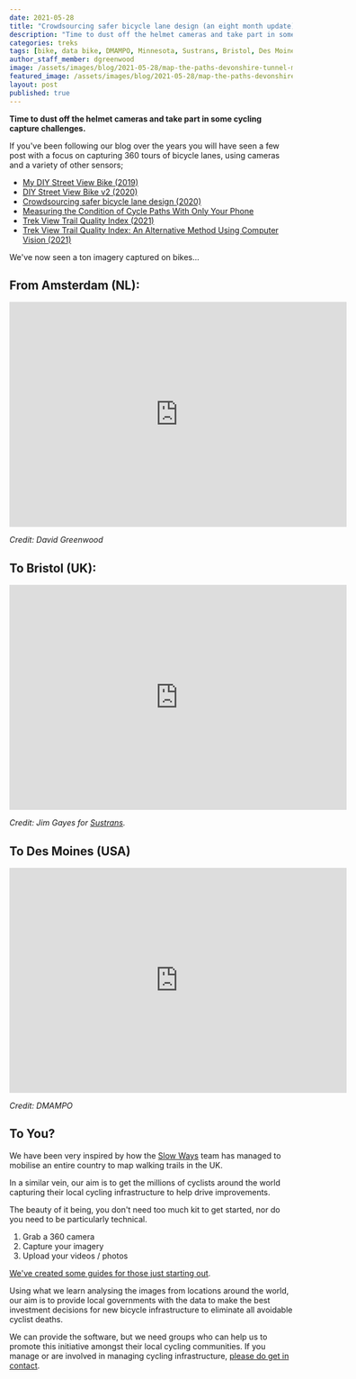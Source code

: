 ```yaml
---
date: 2021-05-28
title: "Crowdsourcing safer bicycle lane design (an eight month update)"
description: "Time to dust off the helmet cameras and take part in some cycling capture challenges."
categories: treks
tags: [bike, data bike, DMAMPO, Minnesota, Sustrans, Bristol, Des Moines]
author_staff_member: dgreenwood
image: /assets/images/blog/2021-05-28/map-the-paths-devonshire-tunnel-meta.jpg
featured_image: /assets/images/blog/2021-05-28/map-the-paths-devonshire-tunnel-sm.jpg
layout: post
published: true
---
```


**Time to dust off the helmet cameras and take part in some cycling capture challenges.**

If you've been following our blog over the years you will have seen a few post with a focus on capturing 360 tours of bicycle lanes, using cameras and a variety of other sensors;

* [My DIY Street View Bike (2019)](/blog/diy-street-view-bike-tours)
* [DIY Street View Bike v2 (2020)](/blog/diy-street-view-bike-v2)
* [Crowdsourcing safer bicycle lane design (2020)](/blog/challenge-map-amsterdam-by-bicycle)
* [Measuring the Condition of Cycle Paths With Only Your Phone](/blog/measuring-condition-cycle-paths-phone)
* [Trek View Trail Quality Index (2021)](/blog/trek-view-ride-quality-index)
* [Trek View Trail Quality Index: An Alternative Method Using Computer Vision (2021)](/blog/trek-view-ride-quality-index-computer-vision-part-1)

We've now seen a ton imagery captured on bikes...

## From Amsterdam (NL):

<iframe width="600" height="400" allowfullscreen style="border-style:none;" src="https://www.trekview.org/trekviewer.htm#panorama=https://www.trekview.org/assets/images/blog/2021-05-28/amsterdam.jpeg&amp;autoLoad=true"></iframe>

_Credit: David Greenwood_

## To Bristol (UK):

<iframe width="600" height="400" allowfullscreen style="border-style:none;" src="https://www.trekview.org/trekviewer.htm#panorama=https://www.trekview.org/assets/images/blog/2021-05-28/bristol.jpeg&amp;autoLoad=true"></iframe>

_Credit: Jim Gayes for [Sustrans](https://www.sustrans.org.uk/)._

## To Des Moines (USA)

<iframe width="600" height="400" allowfullscreen style="border-style:none;" src="https://www.trekview.org/trekviewer.htm#panorama=https://www.trekview.org/assets/images/blog/2021-05-28/iowa.jpeg&amp;autoLoad=true"></iframe>

_Credit: DMAMPO_

## To You?

We have been very inspired by how the [Slow Ways](https://beta.slowways.org/) team has managed to mobilise an entire country to map walking trails in the UK.

In a similar vein, our aim is to get the millions of cyclists around the world capturing their local cycling infrastructure to help drive improvements.

The beauty of it being, you don't need too much kit to get started, nor do you need to be particularly technical.

1. Grab a 360 camera
2. Capture your imagery
3. Upload your videos / photos

[We've created some guides for those just starting out](/trek-pack/).

Using what we learn analysing the images from locations around the world, our aim is to provide local governments with the data to make the best investment decisions for new bicycle infrastructure to eliminate all avoidable cyclist deaths.

We can provide the software, but we need groups who can help us to promote this initiative amongst their local cycling communities. If you manage or are involved in managing cycling infrastructure, [please do get in contact](/contact).